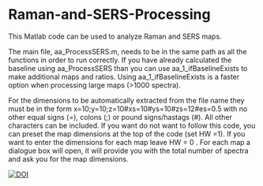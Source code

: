 # Raman-and-SERS-Processing

This Matlab code can be used to analyze Raman and SERS maps. 

The main file, aa_ProcessSERS.m, needs to be in the same path as all the functions in order to run correctly. If you have already calculated the baseline using aa_ProcessSERS than you can use aa_1_ifBaselineExists to make additional maps and ratios. Using aa_1_ifBaselineExists is a faster option when processing large maps (>1000 spectra).

For the dimensions to be automatically extracted from the file name they must be in the form x=10;y=10;z=10#xs=10#ys=10#zs=12#es=0.5 with no other equal signs (=), colons (;) or pound signs/hastags (#). All other characters can be included. If you want do not want to follow this code, you can preset the map dimensions at the top of the code (set HW =1). If you want to enter the dimensions for each map leave HW = 0 . For each map a dialogue box will open, it will provide you with the total number of spectra and ask you for the map dimensions.  




[![DOI](https://zenodo.org/badge/DOI/10.5281/zenodo.838239.svg)](https://doi.org/10.5281/zenodo.838239)
